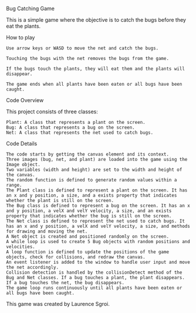 Bug Catching Game

This is a simple game where the objective is to catch the bugs before they eat the plants.

How to play

    Use arrow keys or WASD to move the net and catch the bugs.

    Touching the bugs with the net removes the bugs from the game.

    If the bugs touch the plants, they will eat them and the plants will disappear.

    The game ends when all plants have been eaten or all bugs have been caught.


Code Overview

This project consists of three classes:

    Plant: A class that represents a plant on the screen.
    Bug: A class that represents a bug on the screen.
    Net: A class that represents the net used to catch bugs.



Code Details

    The code starts by getting the canvas element and its context.
    Three images (bug, net, and plant) are loaded into the game using the Image object.
    Two variables (width and height) are set to the width and height of the canvas.
    The random function is defined to generate random values within a range.
    The Plant class is defined to represent a plant on the screen. It has an x and y position, a size, and a exists property that indicates whether the plant is still on the screen.
    The Bug class is defined to represent a bug on the screen. It has an x and y position, a velX and velY velocity, a size, and an exists property that indicates whether the bug is still on the screen.
    The Net class is defined to represent the net used to catch bugs. It has an x and y position, a velX and velY velocity, a size, and methods for drawing and moving the net.
    A Net object is created and positioned randomly on the screen.
    A while loop is used to create 5 Bug objects with random positions and velocities.
    A loop function is defined to update the positions of the game objects, check for collisions, and redraw the canvas.
    An event listener is added to the window to handle user input and move the net accordingly.
    Collision detection is handled by the collisionDetect method of the Bug and Net classes. If a bug touches a plant, the plant disappears. If a bug touches the net, the bug disappears.
    The game loop runs continuously until all plants have been eaten or all bugs have been caught.

This game was created by Laurence Sgroi.